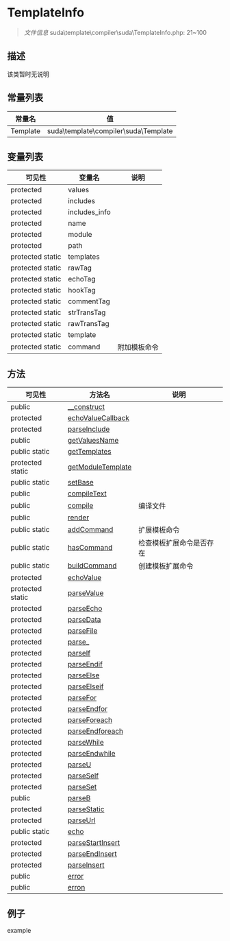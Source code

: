 #  TemplateInfo 

> *文件信息* suda\template\compiler\suda\TemplateInfo.php: 21~100





## 描述



该类暂时无说明
## 常量列表
| 常量名  |  值|
|--------|----|
|Template | suda\template\compiler\suda\Template | 


## 变量列表
| 可见性 |  变量名   | 说明 |
|--------|----|------|
| protected    | values | | 
| protected    | includes | | 
| protected    | includes_info | | 
| protected    | name | | 
| protected    | module | | 
| protected    | path | | 
| protected  static  | templates | | 
| protected  static  | rawTag | | 
| protected  static  | echoTag | | 
| protected  static  | hookTag | | 
| protected  static  | commentTag | | 
| protected  static  | strTransTag | | 
| protected  static  | rawTransTag | | 
| protected  static  | template | | 
| protected  static  | command | 附加模板命令| 

## 方法

| 可见性 | 方法名 | 说明 |
|--------|-------|------|
|  public  |[__construct](TemplateInfo/__construct.md) |  |
|  protected  |[echoValueCallback](TemplateInfo/echoValueCallback.md) |  |
|  protected  |[parseInclude](TemplateInfo/parseInclude.md) |  |
|  public  |[getValuesName](TemplateInfo/getValuesName.md) |  |
|  public  static|[getTemplates](TemplateInfo/getTemplates.md) |  |
|  protected  static|[getModuleTemplate](TemplateInfo/getModuleTemplate.md) |  |
|  public  static|[setBase](TemplateInfo/setBase.md) |  |
|  public  |[compileText](TemplateInfo/compileText.md) |  |
|  public  |[compile](TemplateInfo/compile.md) | 编译文件 |
|  public  |[render](TemplateInfo/render.md) |  |
|  public  static|[addCommand](TemplateInfo/addCommand.md) | 扩展模板命令 |
|  public  static|[hasCommand](TemplateInfo/hasCommand.md) | 检查模板扩展命令是否存在 |
|  public  static|[buildCommand](TemplateInfo/buildCommand.md) | 创建模板扩展命令 |
|  protected  |[echoValue](TemplateInfo/echoValue.md) |  |
|  protected  static|[parseValue](TemplateInfo/parseValue.md) |  |
|  protected  |[parseEcho](TemplateInfo/parseEcho.md) |  |
|  protected  |[parseData](TemplateInfo/parseData.md) |  |
|  protected  |[parseFile](TemplateInfo/parseFile.md) |  |
|  protected  |[parse_](TemplateInfo/parse_.md) |  |
|  protected  |[parseIf](TemplateInfo/parseIf.md) |  |
|  protected  |[parseEndif](TemplateInfo/parseEndif.md) |  |
|  protected  |[parseElse](TemplateInfo/parseElse.md) |  |
|  protected  |[parseElseif](TemplateInfo/parseElseif.md) |  |
|  protected  |[parseFor](TemplateInfo/parseFor.md) |  |
|  protected  |[parseEndfor](TemplateInfo/parseEndfor.md) |  |
|  protected  |[parseForeach](TemplateInfo/parseForeach.md) |  |
|  protected  |[parseEndforeach](TemplateInfo/parseEndforeach.md) |  |
|  protected  |[parseWhile](TemplateInfo/parseWhile.md) |  |
|  protected  |[parseEndwhile](TemplateInfo/parseEndwhile.md) |  |
|  protected  |[parseU](TemplateInfo/parseU.md) |  |
|  protected  |[parseSelf](TemplateInfo/parseSelf.md) |  |
|  protected  |[parseSet](TemplateInfo/parseSet.md) |  |
|  public  |[parseB](TemplateInfo/parseB.md) |  |
|  protected  |[parseStatic](TemplateInfo/parseStatic.md) |  |
|  protected  |[parseUrl](TemplateInfo/parseUrl.md) |  |
|  public  static|[echo](TemplateInfo/echo.md) |  |
|  protected  |[parseStartInsert](TemplateInfo/parseStartInsert.md) |  |
|  protected  |[parseEndInsert](TemplateInfo/parseEndInsert.md) |  |
|  protected  |[parseInsert](TemplateInfo/parseInsert.md) |  |
|  public  |[error](TemplateInfo/error.md) |  |
|  public  |[erron](TemplateInfo/erron.md) |  |
 

## 例子

example